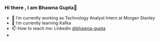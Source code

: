 ### Hi there , I am Bhawna Gupta👋

- 🔭 I’m currently working as Technology Analyst Intern at Morgan Stanley
- 🌱 I’m currently learning Kafka 
- 📫 How to reach me: Linkedin [@bhawna-gupta](https://www.linkedin.com/in/bhawna-gupta-512ba0197/)
- 
